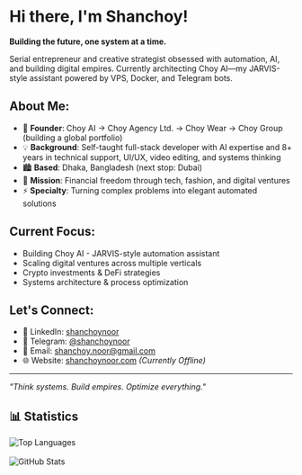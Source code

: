 # Hi there, I'm Shanchoy!

**Building the future, one system at a time.**

Serial entrepreneur and creative strategist obsessed with automation, AI, and building digital empires. Currently architecting Choy AI—my JARVIS-style assistant powered by VPS, Docker, and Telegram bots.

## **About Me:**
* 🚀 **Founder**: Choy AI → Choy Agency Ltd. → Choy Wear → Choy Group (building a global portfolio)
* 💡 **Background**: Self-taught full-stack developer with AI expertise and 8+ years in technical support, UI/UX, video editing, and systems thinking
* 🏙️ **Based**: Dhaka, Bangladesh (next stop: Dubai)
* 🎯 **Mission**: Financial freedom through tech, fashion, and digital ventures
* ⚡ **Specialty**: Turning complex problems into elegant automated solutions

## **Current Focus:**
* Building Choy AI - JARVIS-style automation assistant
* Scaling digital ventures across multiple verticals
* Crypto investments & DeFi strategies
* Systems architecture & process optimization

## **Let's Connect:**
* 💼 LinkedIn: [shanchoynoor](https://linkedin.com/in/shanchoynoor)
* 💬 Telegram: [@shanchoynoor](https://t.me/shanchoynoor)
* 📧 Email: [shanchoy.noor@gmail.com](mailto:shanchoy.noor@gmail.com)
* 🌐 Website: [shanchoynoor.com](https://shanchoynoor.com) *(Currently Offline)*

---
*"Think systems. Build empires. Optimize everything."*


## **📊 Statistics**
![Top Languages](https://github-readme-stats.vercel.app/api/top-langs/?username=shanchoynoor&layout=compact&theme=dark)
<br>
<br>
![GitHub Stats](https://github-readme-stats.vercel.app/api?username=shanchoynoor&show_icons=true&theme=dark)
          
